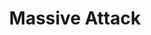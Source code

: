 ---
title: "Massive Attack"
summary: "Massive Attack are an English trip hop collective formed in 1988 in Bristol by Robert \"3D\" Del Naja, Adrian \"Tricky\" Thaws, Andrew \"Mushroom\" Vowles and Grant \"Daddy G\" Marshall.
The debut Massive Attack album Blue Lines was released in 1991, with the single \"Unfinished Sympathy\" reaching the charts and later being voted the 63rd greatest song of all time in a poll by NME. 1998's Mezzanine and 2003's 100th Window charted in the UK at number one. Both Blue Lines and Mezzanine feature in Rolling Stone's list of the 500 Greatest Albums of All Time.The group has won numerous music awards throughout their career, including a Brit Award—winning Best British Dance Act, two MTV Europe Music Awards, and two Q Awards. They have released five studio albums that have sold over 13 million copies worldwide. Throughout their history, Massive Attack have been supporters and activists for political, human rights and environmental causes."
slug: "massive-attack"
image: "massive-attack.jpg"
apple_music_artist_url: "https://music.apple.com/gb/artist/massive-attack/526404"
wikipedia_url: "https://en.wikipedia.org/wiki/Massive_Attack"
---